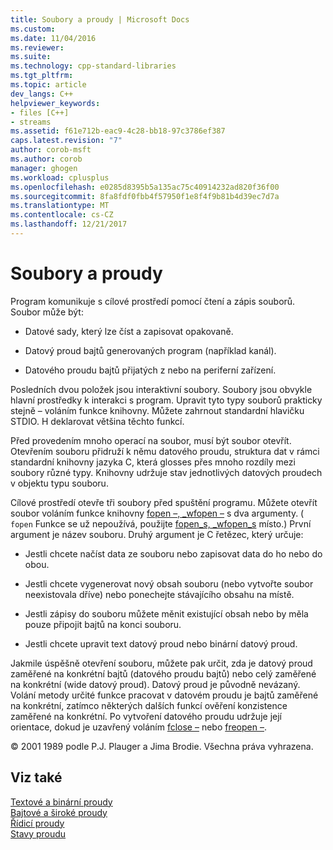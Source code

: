 ```yaml
---
title: Soubory a proudy | Microsoft Docs
ms.custom: 
ms.date: 11/04/2016
ms.reviewer: 
ms.suite: 
ms.technology: cpp-standard-libraries
ms.tgt_pltfrm: 
ms.topic: article
dev_langs: C++
helpviewer_keywords:
- files [C++]
- streams
ms.assetid: f61e712b-eac9-4c28-bb18-97c3786ef387
caps.latest.revision: "7"
author: corob-msft
ms.author: corob
manager: ghogen
ms.workload: cplusplus
ms.openlocfilehash: e0285d8395b5a135ac75c40914232ad820f36f00
ms.sourcegitcommit: 8fa8fdf0fbb4f57950f1e8f4f9b81b4d39ec7d7a
ms.translationtype: MT
ms.contentlocale: cs-CZ
ms.lasthandoff: 12/21/2017
---
```

# <a name="files-and-streams"></a>Soubory a proudy
Program komunikuje s cílové prostředí pomocí čtení a zápis souborů. Soubor může být:  
  
-   Datové sady, který lze číst a zapisovat opakovaně.  
  
-   Datový proud bajtů generovaných program (například kanál).  
  
-   Datového proudu bajtů přijatých z nebo na periferní zařízení.  
  
 Posledních dvou položek jsou interaktivní soubory. Soubory jsou obvykle hlavní prostředky k interakci s program. Upravit tyto typy souborů prakticky stejně – voláním funkce knihovny. Můžete zahrnout standardní hlavičku STDIO. H deklarovat většina těchto funkcí.  
  
 Před provedením mnoho operací na soubor, musí být soubor otevřít. Otevřením souboru přidruží k němu datového proudu, struktura dat v rámci standardní knihovny jazyka C, která glosses přes mnoho rozdíly mezi soubory různé typy. Knihovny udržuje stav jednotlivých datových proudech v objektu typu souboru.  
  
 Cílové prostředí otevře tři soubory před spuštění programu. Můžete otevřít soubor voláním funkce knihovny [fopen –, _wfopen –](../c-runtime-library/reference/fopen-wfopen.md) s dva argumenty. ( `fopen` Funkce se už nepoužívá, použijte [fopen_s, _wfopen_s](../c-runtime-library/reference/fopen-s-wfopen-s.md) místo.) První argument je název souboru. Druhý argument je C řetězec, který určuje:  
  
-   Jestli chcete načíst data ze souboru nebo zapisovat data do ho nebo do obou.  
  
-   Jestli chcete vygenerovat nový obsah souboru (nebo vytvořte soubor neexistovala dříve) nebo ponechejte stávajícího obsahu na místě.  
  
-   Jestli zápisy do souboru můžete měnit existující obsah nebo by měla pouze připojit bajtů na konci souboru.  
  
-   Jestli chcete upravit text datový proud nebo binární datový proud.  
  
 Jakmile úspěšně otevření souboru, můžete pak určit, zda je datový proud zaměřené na konkrétní bajtů (datového proudu bajtů) nebo celý zaměřené na konkrétní (wide datový proud). Datový proud je původně nevázaný. Volání metody určité funkce pracovat v datovém proudu je bajtů zaměřené na konkrétní, zatímco některých dalších funkcí ověření konzistence zaměřené na konkrétní. Po vytvoření datového proudu udržuje její orientace, dokud je uzavřený voláním [fclose –](../c-runtime-library/reference/fclose-fcloseall.md) nebo [freopen –](../c-runtime-library/reference/freopen-wfreopen.md).  
  
 © 2001 1989 podle P.J. Plauger a Jima Brodie. Všechna práva vyhrazena.  
  
## <a name="see-also"></a>Viz také  
 [Textové a binární proudy](../c-runtime-library/text-and-binary-streams.md)   
 [Bajtové a široké proudy](../c-runtime-library/byte-and-wide-streams.md)   
 [Řídicí proudy](../c-runtime-library/controlling-streams.md)   
 [Stavy proudu](../c-runtime-library/stream-states.md)